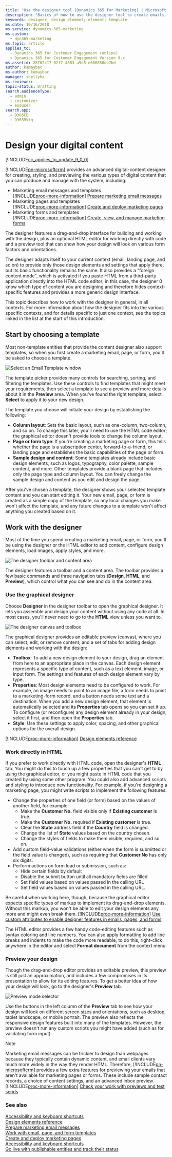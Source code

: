 ```yaml
---
title: "Use the designer tool (Dynamics 365 for Marketing) | Microsoft Docs "
description: "Basics of how to use the designer tool to create emails, landing pages, and forms in Dynamics 365 for Marketing"
keywords: designer; design element; element; template
ms.date: 10/16/2018
ms.service: dynamics-365-marketing
ms.custom: 
  - dyn365-marketing
ms.topic: article
applies_to: 
  - Dynamics 365 for Customer Engagement (online)
  - Dynamics 365 for Customer Engagement Version 9.x
ms.assetid: 28762c17-02f7-4883-a9d8-e606858de7bd
author: kamaybac
ms.author: kamaybac
manager: shellyha
ms.reviewer:
topic-status: Drafting
search.audienceType: 
  - admin
  - customizer
  - enduser
search.app: 
  - D365CE
  - D365Mktg
---
```


# Design your digital content

[!INCLUDE[cc_applies_to_update_9_0_0](../includes/cc_applies_to_update_9_0_0.md)]

[!INCLUDE[pn-microsoftcrm](../includes/pn-dynamics-365.md)] provides an advanced digital-content designer for creating, styling, and previewing the various types of digital content that you can produce and manage with the system, including:

- Marketing email messages and templates  
    [!INCLUDE[proc-more-information](../includes/proc-more-information.md)] [Prepare marketing email messages](prepare-marketing-emails.md)
- Marketing pages and templates  
    [!INCLUDE[proc-more-information](../includes/proc-more-information.md)] [Create and deploy marketing pages](create-deploy-marketing-pages.md)
- Marketing forms and templates  
    [!INCLUDE[proc-more-information](../includes/proc-more-information.md)] [Create, view, and manage marketing forms](marketing-forms.md)

The designer features a drag-and-drop interface for building and working with the design, plus an optional HTML editor for working directly with code and a preview tool that can show how your design will look on various form factors and orientations.

The designer adapts itself to your current context (email, landing page, and so on) to provide only those design elements and settings that apply there, but its basic functionality remains the same. It also provides a "foreign content mode", which is activated if you paste HTML from a third-party application directly into the HTML code editor; in this case, the designer 0 know which type of content you are designing and therefore hides context-specific features and provides a more generic design interface.

This topic describes how to work with the designer in general, in all contexts. For more information about how the designer fits into the various specific contexts, and for details specific to just one context, see the topics linked in the list at the start of this introduction.

## Start by choosing a template

Most non-template entities that provide the content designer also support templates, so when you first create a marketing email, page, or form, you'll be asked to choose a template.

![Select an Email Template window](media/select-template-email.png "Choose an email template")

The template picker provides many controls for searching, sorting, and filtering the templates. Use these controls to find templates that might meet your requirements, then select a template to see a preview and more details about it in the **Preview** area. When you've found the right template, select **Select** to apply it to your new design.

The template you choose will initiate your design by establishing the following:

- **Column layout**: Sets the basic layout, such as one-column, two-column, and so on. To change this later, you'll need to use the HTML code editor; the graphical editor doesn't provide tools to change the column layout.
- **Page or form type**: If you're creating a marketing page or form, this tells whether the page is a subscription center, forward-to-a-friend, or landing page and establishes the basic capabilities of the page or form.
- **Sample design and content**: Some templates already include basic design elements, such as logos, typography, color palette, sample content, and more. Other templates provide a blank page that includes only the page type and column layout. You can freely change the sample design and content as you edit and design the page.

After you've chosen a template, the designer shows your selected template content and you can start editing it. Your new email, page, or form is created as a simple copy of the template, so any local changes you make won't affect the template, and any future changes to a template won't affect anything you created based on it.

## Work with the designer

Most of the time you spend creating a marketing email, page, or form, you'll be using the designer or the HTML editor to add content, configure design elements, load images, apply styles, and more.

![The designer toolbar and content area](media/designer-tools-ill.png "The designer toolbar and content area")

The designer features a toolbar and a content area. The toolbar provides a few basic commands and three navigation tabs (**Design**, **HTML**, and **Preview**), which control what you can see and do in the content area.

### Use the graphical designer

Choose **Designer** in the designer toolbar to open the graphical designer. It lets you assemble and design your content without using any code at all. In most cases, you'll never need to go to the **HTML** view unless you want to.

![The designer canvas and toolbox](media/designer-canvas-ill.png "The designer canvas and toolbox")

The graphical designer provides an editable preview (canvas), where you can select, edit, or remove content; and a set of tabs for adding design elements and working with the design:

- **Toolbox**: To add a new design element to your design, drag an element from here to an appropriate place in the canvas. Each design element represents a specific type of content, such as a text element, image, or input form. The settings and features of each design element vary by type.
- **Properties**: Most design elements need to be configured to work. For example, an image needs to point to an image file, a form needs to point to a marketing-form record, and a button needs some text and a destination. When you add a new design element, that element is automatically selected and its **Properties** tab opens so you can set it up. To configure (or reconfigure) any design element already in your design, select it first, and then open the **Properties** tab.
- **Style**: Use these settings to apply color, spacing, and other graphical options for the overall design.

[!INCLUDE[proc-more-information](../includes/proc-more-information.md)] [Design elements reference](content-blocks-reference.md)

### Work directly in HTML

If you prefer to work directly with HTML code, open the designer's **HTML** tab. You might do this to touch up a few properties that you can't get to by using the graphical editor, or you might paste in HTML code that you created by using some other program. You could also add advanced scripts and styling to introduce new functionality. For example, if you're designing a marketing page, you might write scripts to implement the following features:

- Change the properties of one field (or form) based on the values of another field, for example:
    - Make the **Customer No.** field visible only if **Existing customer** is true.
    - Make the **Customer No.** required if **Existing customer** is true.
    - Clear the **State** address field if the **Country** field is changed.
    - Change the list of **State** values based on the country chosen.
    - Change the styles of fields to make them visible, required, and so on.
- Add custom field-value validations (either when the form is submitted or the field value is changed), such as requiring that **Customer No** has only six digits.
- Perform actions on form load or submission, such as:
    - Hide certain fields by default
    - Disable the submit button until all mandatory fields are filled
    - Set field values based on values passed in the calling URL
    - Set field values based on values passed in the calling URL.

Be careful when working here, though, because the graphical editor expects specific types of markup to implement its drag-and-drop elements. Without this markup, you won't be able to edit your design elements any more and might even break them. [!INCLUDE[proc-more-information](../includes/proc-more-information.md)] [Use custom attributes to enable designer features in emails, pages, and forms](custom-template-attributes.md)

The HTML editor provides a few handy code-editing features such as syntax coloring and line numbers. You can also apply formatting to add line breaks and indents to make the code more readable; to do this, right-click anywhere in the editor and select **Format document** from the context menu.

### Preview your design

Though the drag-and-drop editor provides an editable preview, this preview is still just an approximation, and includes a few compromises in its presentation to allow for its editing features. To get a better idea of how your design will look, go to the designer's **Preview** tab.

![Preview mode selector](media/preview-mode-ill.png "Choose a preview mode")

Use the buttons in the left column of the **Preview** tab to see how your design will look on different screen sizes and orientations, such as desktop, tablet landscape, or mobile portrait. The preview also reflects the responsive design features built into many of the templates. However, the preview doesn't run any custom scripts you might have added (such as for validating form input).

> [!NOTE]
> Marketing email messages can be trickier to design than webpages because they typically contain dynamic content, and email clients vary much more widely in the way they render HTML. Therefore, [!INCLUDE[pn-microsoftcrm](../includes/pn-dynamics-365.md)] provides a few extra features for previewing your emails that aren't available for marketing pages or forms. These include sample contact records, a choice of content settings, and an advanced inbox preview. [!INCLUDE[proc-more-information](../includes/proc-more-information.md)] [Check your work with previews and test sends](prepare-marketing-emails.md#check-your-work-by-using-previews-and-test-sends)

### See also

[Accessibility and keyboard shortcuts](designer-shortcuts.md)  
[Design elements reference](content-blocks-reference.md)  
[Prepare marketing email messages](prepare-marketing-emails.md)  
[Work with email, page, and form templates](email-templates.md)  
[Create and deploy marketing pages](create-deploy-marketing-pages.md)  
[Accessibility and keyboard shortcuts](designer-shortcuts.md)  
[Go live with publishable entities and track their status](go-live.md)
